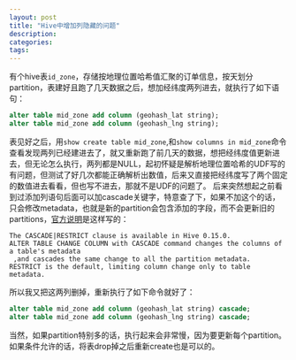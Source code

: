 ```yaml
---
layout: post
title: "Hive中增加列隐藏的问题"
description: 
categories:
tags: 
---
```


有个hive表`id_zone`，存储按地理位置哈希值汇聚的订单信息，按天划分partition，表建好且跑了几天数据之后，想加经纬度两列进去，就执行了如下语句：

```sql
alter table mid_zone add column (geohash_lat string);
alter table mid_zone add column (geohash_lng string);
```

表见好之后，用`show create table mid_zone`,和`show columns in mid_zone`命令查看发现两列已经建进去了，就又重新跑了前几天的数据，想把经纬度值更新进去，但无论怎么执行，两列都是NULL，起初怀疑是解析地理位置哈希的UDF写的有问题，但测试了好几次都能正确解析出数值，后来又直接把经纬度写了两个固定的数值进去看看，但也写不进去，那就不是UDF的问题了。
后来突然想起之前看到过添加列语句后面可以加cascade关键字，特意查了下，如果不加这个的话，只会修改metadata，也就是新的partition会包含添加的字段，而不会更新旧的partitions，[官方说明](https://cwiki.apache.org/confluence/display/Hive/LanguageManual+DDL)是这样写的：

    The CASCADE|RESTRICT clause is available in Hive 0.15.0.
    ALTER TABLE CHANGE COLUMN with CASCADE command changes the columns of a table's metadata
     ,and cascades the same change to all the partition metadata. 
    RESTRICT is the default, limiting column change only to table metadata.

所以我又把这两列删掉，重新执行了如下命令就好了：

```sql
alter table mid_zone add column (geohash_lat string) cascade;
alter table mid_zone add column (geohash_lng string) cascade;
```
当然，如果partition特别多的话，执行起来会非常慢，因为要更新每个partition。
如果条件允许的话，将表drop掉之后重新create也是可以的。

